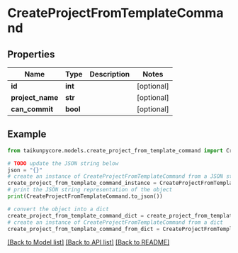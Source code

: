 # CreateProjectFromTemplateCommand


## Properties

Name | Type | Description | Notes
------------ | ------------- | ------------- | -------------
**id** | **int** |  | [optional] 
**project_name** | **str** |  | [optional] 
**can_commit** | **bool** |  | [optional] 

## Example

```python
from taikunpycore.models.create_project_from_template_command import CreateProjectFromTemplateCommand

# TODO update the JSON string below
json = "{}"
# create an instance of CreateProjectFromTemplateCommand from a JSON string
create_project_from_template_command_instance = CreateProjectFromTemplateCommand.from_json(json)
# print the JSON string representation of the object
print(CreateProjectFromTemplateCommand.to_json())

# convert the object into a dict
create_project_from_template_command_dict = create_project_from_template_command_instance.to_dict()
# create an instance of CreateProjectFromTemplateCommand from a dict
create_project_from_template_command_from_dict = CreateProjectFromTemplateCommand.from_dict(create_project_from_template_command_dict)
```
[[Back to Model list]](../README.md#documentation-for-models) [[Back to API list]](../README.md#documentation-for-api-endpoints) [[Back to README]](../README.md)



